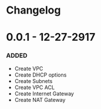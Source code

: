 # Changelog

# 0.0.1 - 12-27-2917
### ADDED
- Create VPC
- Create DHCP options
- Create Subnets
- Create VPC ACL
- Create Internet Gateway
- Create NAT Gateway
